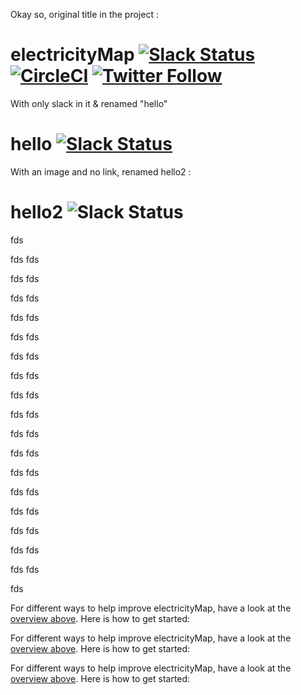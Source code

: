 Okay so, original title in the project : 

# electricityMap [![Slack Status](https://slack.tmrow.com/badge.svg)](https://slack.tmrow.com) [![CircleCI](https://circleci.com/gh/tmrowco/electricitymap-contrib.svg?style=shield)](https://circleci.com/gh/tmrowco/electricitymap-contrib) [![Twitter Follow](https://img.shields.io/twitter/follow/electricitymap.svg?style=social&label=Follow)](https://twitter.com/electricitymap)

With only slack in it & renamed "hello"

# hello [![Slack Status](https://slack.tmrow.com/badge.svg)](https://slack.tmrow.com)

With an image and no link, renamed hello2 : 

# hello2 ![Slack Status](https://slack.tmrow.com/badge.svg)



fds



fds
fds



fds
fds



fds
fds



fds
fds



fds
fds



fds
fds



fds
fds



fds
fds



fds
fds



fds
fds



fds
fds



fds
fds



fds
fds



fds
fds



fds
fds



fds
fds



fds
fds



fds

For different ways to help improve electricityMap, have a look at the [overview above](#electricitymap---). Here is how to get started:

For different ways to help improve electricityMap, have a look at the [overview above](#hello-). Here is how to get started:

For different ways to help improve electricityMap, have a look at the [overview above](#hello2-). Here is how to get started:
